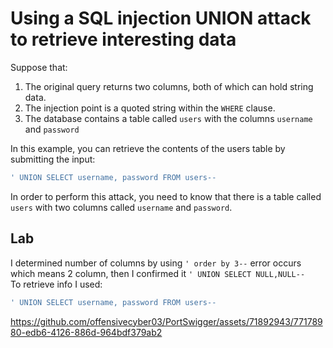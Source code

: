 # Using a SQL injection UNION attack to retrieve interesting data

Suppose that:
1) The original query returns two columns, both of which can hold string data.
2) The injection point is a quoted string within the `WHERE` clause.
3) The database contains a table called `users` with the columns `username` and `password`

In this example, you can retrieve the contents of the users table by submitting the input:
```bash
' UNION SELECT username, password FROM users--
```
In order to perform this attack, you need to know 
that there is a table called `users` with two columns called `username` and `password`.

## Lab
I determined number of columns by using `' order by 3--` error occurs which means 2 column, 
then I confirmed it `' UNION SELECT NULL,NULL--`<br>
To retrieve info I used:
```bash
' UNION SELECT username, password FROM users--
```


https://github.com/offensivecyber03/PortSwigger/assets/71892943/77178980-edb6-4126-886d-964bdf379ab2

